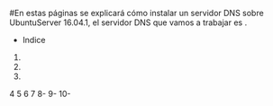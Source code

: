 #En estas páginas se explicará cómo instalar un servidor DNS sobre UbuntuServer 16.04.1, el servidor DNS que vamos a trabajar es .

* Indice
1.
2.
3.
4
5
6
7
8-
9-
10-

